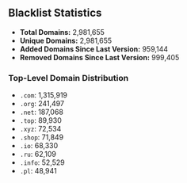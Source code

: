 ## Blacklist Statistics

- **Total Domains:** 2,981,655
- **Unique Domains:** 2,981,655
- **Added Domains Since Last Version:** 959,144
- **Removed Domains Since Last Version:** 999,405

### Top-Level Domain Distribution

-  `.com`: 1,315,919
-  `.org`: 241,497
-  `.net`: 187,068
-  `.top`: 89,930
-  `.xyz`: 72,534
-  `.shop`: 71,849
-  `.io`: 68,330
-  `.ru`: 62,109
-  `.info`: 52,529
-  `.pl`: 48,941
